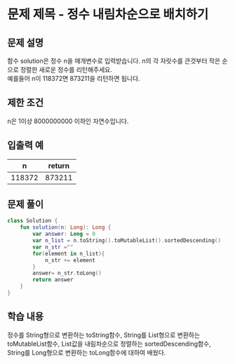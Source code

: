 # 문제 제목 - 정수 내림차순으로 배치하기
## 문제 설명
함수 solution은 정수 n을 매개변수로 입력받습니다. n의 각 자릿수를 큰것부터 작은 순으로 정렬한 새로운 정수를 리턴해주세요.  
예를들어 n이 118372면 873211을 리턴하면 됩니다.

## 제한 조건
n은 1이상 8000000000 이하인 자연수입니다.
## 입출력 예
n	| return
---|---|
118372	| 873211
## 문제 풀이
``` kotlin
class Solution {
    fun solution(n: Long): Long {
        var answer: Long = 0
        var n_list = n.toString().toMutableList().sortedDescending()
        var n_str =""
        for(element in n_list){
            n_str += element
        }
        answer= n_str.toLong()
        return answer
    }
}
```
## 학습 내용
정수를 String형으로 변환하는 toString함수, String를 List형으로 변환하는 toMutableList함수, List값을 내림차순으로 정렬하는 sortedDescending함수, String를 Long형으로 변환하는 toLong함수에 대하여 배웠다.


